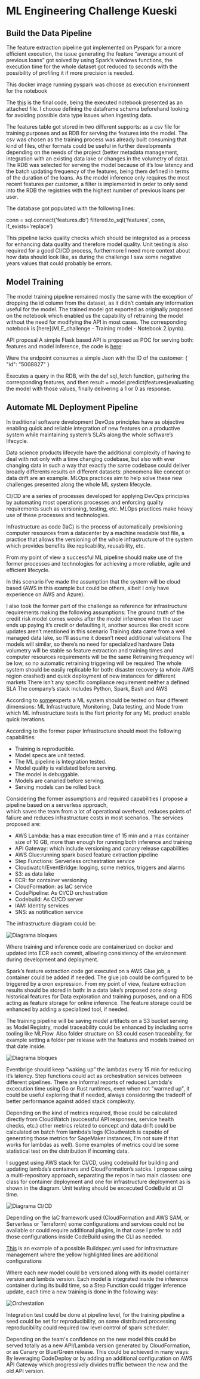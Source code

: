 # ML Engineering Challenge Kueski
## Build the Data Pipeline

The feature extraction pipeline got implemented on Pyspark for a more efficient execution, the issue generating the feature “average amount of previous loans” got solved by using Spark’s windows functions, the execution time for the whole dataset got reduced to seconds with the possibility of profiling it if more precision is needed.

This docker image running pyspark was choose as execution environment for the notebook

The [this](ML_Challenge.ipynb) is the final code, being the executed notebook presented as an attached file. I choose defining the dataframe schema beforehand looking for avoiding possible data type issues when ingesting data.

The features table got stored in two different supports: as a csv file for training purposes and as RDB for serving the features into the model. The csv was chosen as the training process was already built consuming that kind of files, other formats could be useful in further developments depending on the needs of the project (better metadata management, integration with an existing data lake or changes in the volumetry of data).
The RDB was selected for serving the model because of it’s low latency and the batch updating frequency of the features, being them defined in terms of the duration of the loans.
As the model inference only requires the most recent features per customer, a filter is implemented in order to only send into the RDB the registries with the highest number of previous loans per user.

The database got populated with the following lines:

conn = sql.connect('features.db')
filtered.to_sql('features', conn, if_exists='replace')

This pipeline lacks quality checks which should be integrated as a process for enhancing data quality and therefore model quality. Unit testing is also required for a good CI/CD process, furthermore I need more context about how data should look like, as during the challenge I saw some negative years values that could probably be errors.

## Model Training
The model training pipeline remained mostly the same with the exception of dropping the id column from the dataset, as it didn’t contain any information useful for the model. The trained model got exported as originally proposed on the notebook which enabled us the capability of retraining the model without the need for modifying the API in most cases. The corresponding notebook is [here](MLE_challenge - Training model - Notebook 2.ipynb).

API proposal
A simple Flask based API is proposed as POC for serving both: features and model inference, the code is [here](API-features.py):

Were the endpoint consumes a simple Json with the ID of the customer:
{
    "id": "5008827"
}

Executes a query in the RDB, with the def sql_fetch function, gathering the corresponding features, and then result = model.predict(features)evaluating the model with those values, finally delivering a 1 or 0 as response.

## Automate ML Deployment Pipeline 

In traditional software development DevOps principles have as objective enabling quick and reliable integration of new features on a productive system while maintaining system’s SLA’s along the whole software’s lifecycle.

Data science products lifecycle have the additional complexity of having to deal with not only with a time changing codebase, but also with ever changing data in such a way that exactly the same codebase could deliver broadly differents results on different datasets: phenomena like concept or data drift are an example. MLOps practices aim to help solve these new challenges presented along the whole ML system lifecycle.

CI/CD are a series of processes developed for applying DevOps principles by automating most operations processes and enforcing quality requirements such as versioning, testing, etc. MLOps practices make heavy use of these processes and technologies.

Infrastructure as code (IaC) is the process of automatically provisioning computer resources  from a datacenter by a machine readable text file, a practice that allows the versioning of the whole infrastructure of the system which provides benefits like replicability, reusability, etc.

From my point of view a successful ML pipeline should make use of the former processes and technologies for achieving a more reliable, agile and efficient lifecycle.

In this scenario I’ve made the assumption that the system will be cloud based (AWS in this example but could be others, albeit I only have experience on AWS and Azure).

I also took the former part of the challenge as reference for infrastructure requirements making the following assumptions:
The ground truth of the credit risk model comes weeks after the model inference when the user ends up paying it’s credit or defaulting it, another sources like credit score updates aren’t mentioned in this scenario
Training data came from a well managed data lake, so I’ll assume it doesn’t need additional validations
The models will similar, so there’s no need for specialized hardware
Data volumetry will be stable so feature extraction and training times and computer resources requirements will be the same
Retraining frequency will be low, so no automatic retraining triggering will be required
The whole system should be easily replicable for both: disaster recovery (a whole AWS region crashed) and quick deployment of new instances for different markets
There isn’t any specific compliance requirement neither a defined SLA
The company’s stack includes Python, Spark, Bash and AWS 

According to [some](https://storage.googleapis.com/pub-tools-public-publication-data/pdf/aad9f93b86b7addfea4c419b9100c6cdd26cacea.pdf)experts a ML system should be tested on four different dimensions: ML Infrastructure, Monitoring, Data testing, and Mode from which ML infrastructure tests is the fisrt priority for any ML product enable quick iterations.

According to the former paper Infrastructure should meet the following capabilities:

- Training is reproducible.
- Model specs are unit tested.
- The ML pipeline is Integration tested.
- Model quality is validated before serving.
- The model is debuggable.
- Models are canaried before serving.
- Serving models can be rolled back

Considering the former assumptions and required capabilities I propose a pipeline based on a serverless approach,  
which saves the team from a lot of operational overhead, reduces points of faliure and reduces infrastructure costs in most scenarios.
The services proposed are:

- AWS Lambda: has a max execution time of 15 min and a max container size of 10 GB, more than enough for running both inference and training
- API Gateway: which include versioning and canary release capabilities
- AWS Glue:running spark based feature extraction pipeline
- Step Functions: Serverless orchestration service 
- Cloudwatch/EventBridge: logging, some metrics, triggers and alarms
- S3: as data lake
- ECR: for container versioning
- CloudFormation: as IaC service
- CodePipeline: As CI/CD orchestration
- Codebuild: As CI/CD server
- IAM: Identity services
- SNS: as notification service

The infrastructure diagram could be:

![Diagrama bloques](https://github.com/Fercho120/Kueski_Challenge/blob/main/Diagrama%20en%20blanco%20-%20P%C3%A1gina%201%20(7).jpeg)

Where training and inference code are containerized on docker and updated into ECR each commit, allowiing consistency of the environment during development and deployment.

Spark’s feature extraction code got executed on a AWS Glue job, a container could be added if needed. The glue job could be configured to be triggered by a cron expression. From my point of view, feature extraction results should be stored in both: in a data lake’s proposed zone along historical features for Data exploration and training purposes, and on a RDS acting as feature storage for online inference. The feature storage could be enhanced by adding a specialized tool, if needed.

The training pipeline will be saving model artifacts on a S3 bucket serving as Model Registry, model traceability could be enhanced by including some tooling like MLFlow. Also folder structure on S3 could easen traceability, for example setting a folder per release with the features and models trained on that date inside.

![Diagrama bloques](https://github.com/Fercho120/Kueski_Challenge/blob/main/Diagrama%20en%20blanco%20-%20P%C3%A1gina%201%20(8).jpeg)

Eventbrige should keep “waking up” the lambdas every 15 min for reducing it’s latency. Step functions could act as orchestration services between different pipelines. There are informal reports of reduced Lambda's excecution time using Go or Rust runtimes, even when not "warmed up", it could be useful exploring that if needed, always considering the tradeoff of better performance against added stack complexity.

Depending on the kind of metrics required, those could be calculated directly from CloudWatch (successful API responses, service health checks, etc.) other metrics related to concept and data drift could be calculated on batch from lambda’s logs (Cloudwatch is capable of generating those metrics for SageMaker instances, I’m not sure if that works for lambdas as well). Some examples of metrics could be some statistical test on the distribution if incoming data.

I suggest using AWS stack for CI/CD, using codebuild for building and updating lambda’s containers and CloudFormation’s satcks. I propose using a multi-repository approach, separating the repos in two main classes: one class for container deployment and one for infrastructure deployment as is shown in the diagram. Unit testing should be excecuted CodeBuild at CI time.

![Diagrama CI/CD](https://github.com/Fercho120/Kueski_Challenge/blob/main/Diagrama%20en%20blanco%20-%20P%C3%A1gina%201%20(3).jpeg)

Depending on the IaC framework used (CloudFormation and AWS SAM, or Serverless or Terraform) some configurations and services could not be available or could require additional plugins, in that case I prefer to add those configurations inside CodeBuild using the CLI as needed.

[This](buildspec-example.yml) is an example of a possible Buildspec.yml used for infrastructure management where the yellow highlighted lines are additional configurations 

Where each new model could be versioned along with its model container version and lambda version. Each model is integrated inside the inference container during its build time, so a Step Function could trigger inference update, each time a new training is done in the following way:

![Orchestation](https://github.com/Fercho120/Kueski_Challenge/blob/main/Diagrama%20en%20blanco%20-%20P%C3%A1gina%201%20(4).jpeg)

Integration test could be done at pipeline level, for the training pipeline a seed could be set for reproducibility, on some distributed processing reproducibility could required low level control of spark scheduler.

Depending on the team's confidence on the new model this could be served totally as a new API/Lambda version generated by CloudFormation, or as Canary or Blue/Green release. This could be achieved in many ways: By leveraging CodeDeploy or by adding an additional configuration on AWS API Gateway which progressively divides traffic between the new and the old API version.

